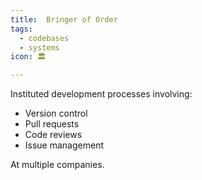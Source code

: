 ```yaml
---
title: ️ Bringer of Order
tags:
  - codebases
  - systems
icon: 🏛

---
```

Instituted development processes involving:

- Version control
- Pull requests
- Code reviews
- Issue management

At multiple companies.